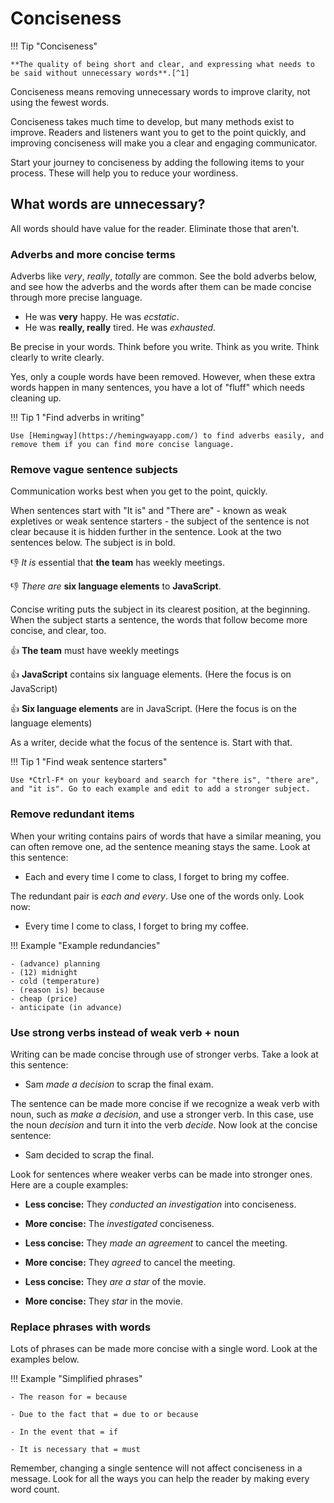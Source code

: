 # Conciseness

!!! Tip "Conciseness"

    **The quality of being short and clear, and expressing what needs to be said without unnecessary words**.[^1]

Conciseness means removing unnecessary words to improve clarity, not using the fewest words.

Conciseness takes much time to develop, but many methods exist to improve. Readers and listeners want you to get to the point quickly, and improving conciseness will make you a clear and engaging communicator.

Start your journey to conciseness by adding the following items to your process. These will help you to reduce your wordiness.

## What words are unnecessary?

All words should have value for the reader. Eliminate those that aren't.

### Adverbs and more concise terms

Adverbs like *very*, *really*, *totally* are common. See the bold adverbs below, and see how the adverbs and the words after them can be made concise through more precise language.

- He was **very** happy. He was *ecstatic*.
- He was **really, really** tired. He was *exhausted*.

Be precise in your words. Think before you write. Think as you write. Think clearly to write clearly.

Yes, only a couple words have been removed. However, when these extra words happen in many sentences, you have a lot of "fluff" which needs cleaning up.


!!! Tip 1 "Find adverbs in writing"

    Use [Hemingway](https://hemingwayapp.com/) to find adverbs easily, and remove them if you can find more concise language.

### Remove vague sentence subjects

Communication works best when you get to the point, quickly.

When sentences start with "It is" and "There are" - known as weak expletives or weak sentence starters -  the subject of the sentence is not clear because it is hidden further in the sentence. Look at the two sentences below. The subject is in bold.

:-1: *It is* essential that **the team** has weekly meetings.

:-1: *There are* **six language elements** to **JavaScript**.

Concise writing puts the subject in its clearest position, at the beginning. When the subject starts a sentence, the words that follow become more concise, and clear, too.

:+1: **The team** must have weekly meetings

:+1: **JavaScript** contains six language elements. (Here the focus is on JavaScript)

:+1: **Six language elements** are in JavaScript. (Here the focus is on the language elements)

As a writer, decide what the focus of the sentence is. Start with that.

!!! Tip 1 "Find weak sentence starters"

    Use *Ctrl-F* on your keyboard and search for "there is", "there are", and "it is". Go to each example and edit to add a stronger subject.

### Remove redundant items

When your writing contains pairs of words that have a similar meaning, you can often remove one, ad the sentence meaning stays the same. Look at this sentence: 

- Each and every time I come to class, I forget to bring my coffee.

The redundant pair is *each and every*. Use one of the words only. Look now:

- Every time I come to class, I forget to bring my coffee.

!!! Example "Example redundancies"

    - (advance) planning
    - (12) midnight
    - cold (temperature)
    - (reason is) because
    - cheap (price)
    - anticipate (in advance)

### Use strong verbs instead of weak verb + noun

Writing can be made concise through use of stronger verbs. Take a look at this sentence:

- Sam *made a decision* to scrap the final exam.

The sentence can be made more concise if we recognize a weak verb with noun, such as *make a decision*, and use a stronger verb. In this case, use the noun *decision* and turn it into the verb *decide*. Now look at the concise sentence:

- Sam decided to scrap the final.

Look for sentences where weaker verbs can be made into stronger ones. Here are a couple examples: 

- **Less concise:** They *conducted an investigation* into conciseness.
- **More concise:** The *investigated* conciseness.

- **Less concise:** They *made an agreement* to cancel the meeting.
- **More concise:** They *agreed* to cancel the meeting.
- **Less concise:** They *are a star* of the movie.
- **More concise:** They *star* in the movie.

### Replace phrases with words

Lots of phrases can be made more concise with a single word. Look at the examples below.

!!! Example "Simplified phrases"

    - The reason for = because

    - Due to the fact that = due to or because

    - In the event that = if

    - It is necessary that = must

Remember, changing a single sentence will not affect conciseness in a message. Look for all the ways you can help the reader by making every word count.
[^1]: [Cambridge English Dictionary](https://dictionary.cambridge.org/dictionary/english/conciseness)
